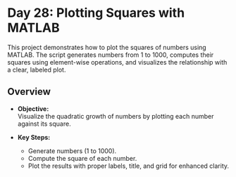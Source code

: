# Day 28: Plotting Squares with MATLAB

This project demonstrates how to plot the squares of numbers using MATLAB. The script generates numbers from 1 to 1000, computes their squares using element-wise operations, and visualizes the relationship with a clear, labeled plot.

## Overview

- **Objective:**  
  Visualize the quadratic growth of numbers by plotting each number against its square.

- **Key Steps:**  
  - Generate numbers (1 to 1000).
  - Compute the square of each number.
  - Plot the results with proper labels, title, and grid for enhanced clarity.
